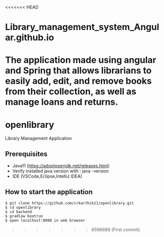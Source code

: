 <<<<<<< HEAD
# Library_management_system_Angular.github.io
The application made using angular and Spring that allows librarians to easily add, edit, and remove books from their collection, as well as manage loans and returns.
=======
# openlibrary
Library Management Application


## Prerequisites

 - Java11 (https://adoptopenjdk.net/releases.html)
 - Verify installed java version with : java -version
 - IDE (VSCode,Eclipse,IntelliJ IDEA)




## How to start the application
```
$ git clone https://github.com/crkarthik11/openlibrary.git
$ cd openlibrary
$ cd backend
$ gradlew bootrun
$ open localhost:8080 in web browser
```
>>>>>>> 6596689 (First commit)
